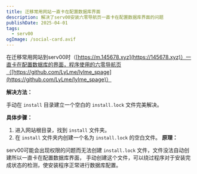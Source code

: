 ```yaml
---
title: 迁移常用网站一直卡在配置数据库界面
description: 解决了serv00安装六零导航页一直卡在配置数据库界面的问题
publishDate: 2025-04-01
tags:
  - serv00
ogImage: /social-card.avif
---
```

在迁移常用网站到serv00时（[https://m.145678.xyz](https://145678.xyz)）一直卡在配置数据库的界面，程序使用的六零导航页（[https://github.com/LyLme/lylme_spage](https://github.com/LyLme/lylme_spage)）

**解决方法：**

手动在 `install` 目录建立一个空白的 `install.lock` 文件完美解决。

**具体步骤：**

1.  进入网站根目录，找到 `install` 文件夹。
2.  在 `install` 文件夹内创建一个名为 `install.lock` 的空白文件。
**原理：**

serv00可能会出现权限的问题而无法创建 `install.lock` 文件，文件没法自动创建所以一直卡在配置数据库界面， 手动创建这个文件，可以绕过程序对于安装完成状态的检测，使安装程序正常进行数据库配置。
